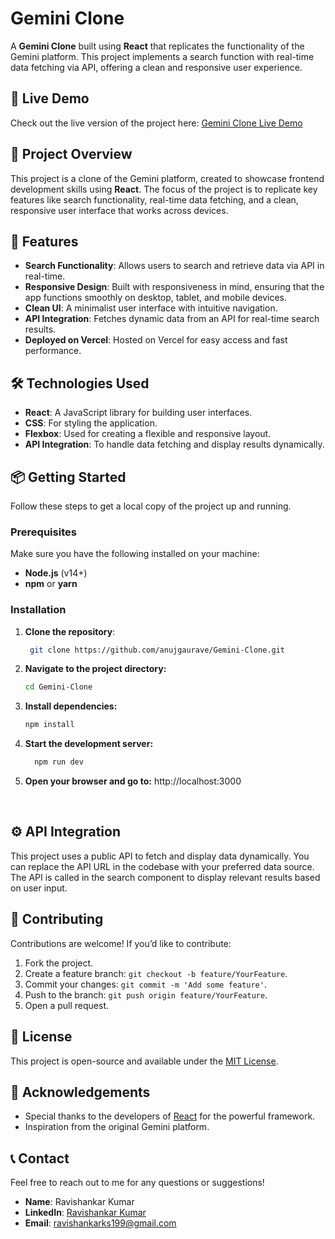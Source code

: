 # Gemini Clone

A **Gemini Clone** built using **React** that replicates the functionality of the Gemini platform. This project implements a search function with real-time data fetching via API, offering a clean and responsive user experience.


## 🚀 Live Demo

Check out the live version of the project here:
[Gemini Clone Live Demo](https://gemini-clone-701i.onrender.com)

## 📂 Project Overview

This project is a clone of the Gemini platform, created to showcase frontend development skills using **React**. The focus of the project is to replicate key features like search functionality, real-time data fetching, and a clean, responsive user interface that works across devices.

## 🎯 Features

- **Search Functionality**: Allows users to search and retrieve data via API in real-time.
- **Responsive Design**: Built with responsiveness in mind, ensuring that the app functions smoothly on desktop, tablet, and mobile devices.
- **Clean UI**: A minimalist user interface with intuitive navigation.
- **API Integration**: Fetches dynamic data from an API for real-time search results.
- **Deployed on Vercel**: Hosted on Vercel for easy access and fast performance.

## 🛠️ Technologies Used

- **React**: A JavaScript library for building user interfaces.
- **CSS**: For styling the application.
- **Flexbox**: Used for creating a flexible and responsive layout.
- **API Integration**: To handle data fetching and display results dynamically.


## 📦 Getting Started

Follow these steps to get a local copy of the project up and running.

### Prerequisites

Make sure you have the following installed on your machine:

- **Node.js** (v14+)
- **npm** or **yarn**

### Installation


1. **Clone the repository**:

   ```bash
    git clone https://github.com/anujgaurave/Gemini-Clone.git

2. **Navigate to the project directory:**

   ```bash
   cd Gemini-Clone

3. **Install dependencies:**
   ```bash
   npm install

4. **Start the development server:**
   ```bash
     npm run dev
5. **Open your browser and go to:**
     http://localhost:3000
<br/>

## ⚙️ API Integration
This project uses a public API to fetch and display data dynamically. You can replace the API URL in the codebase with your preferred data source. The API is called in the search component to display relevant results based on user input.


## 🤝 Contributing
Contributions are welcome! If you’d like to contribute:

1. Fork the project.
2. Create a feature branch: `git checkout -b feature/YourFeature`.
3. Commit your changes: `git commit -m 'Add some feature'`.
4. Push to the branch: `git push origin feature/YourFeature`.
5. Open a pull request.

## 📄 License
This project is open-source and available under the [MIT License](LICENSE).

## 🙏 Acknowledgements
- Special thanks to the developers of [React](https://reactjs.org/) for the powerful framework.
- Inspiration from the original Gemini platform.

## 📞 Contact
Feel free to reach out to me for any questions or suggestions!

- **Name**: Ravishankar Kumar
- **LinkedIn**: [Ravishankar Kumar](https://www.linkedin.com/in/ravisksingh_1999/)
- **Email**: ravishankarks199@gmail.com 




